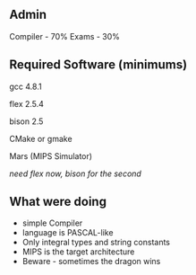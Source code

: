 ## Admin
Compiler - 70%
Exams - 30%

## Required Software (minimums)
gcc 4.8.1

flex 2.5.4

bison 2.5

CMake or gmake

Mars (MIPS Simulator)

*need flex now, bison for the second*


## What were doing
* simple Compiler
* language is PASCAL-like
* Only integral types and string constants
* MIPS is the target architecture
* Beware - sometimes the dragon wins
